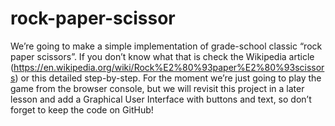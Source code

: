 # rock-paper-scissor
We’re going to make a simple implementation of grade-school classic “rock paper scissors”. If you don’t know what that is check the Wikipedia article (https://en.wikipedia.org/wiki/Rock%E2%80%93paper%E2%80%93scissors) or this detailed step-by-step. For the moment we’re just going to play the game from the browser console, but we will revisit this project in a later lesson and add a Graphical User Interface with buttons and text, so don’t forget to keep the code on GitHub!